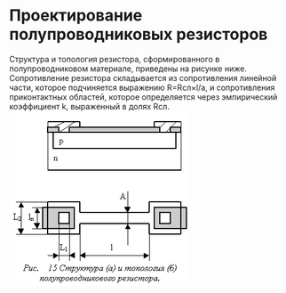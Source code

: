 # Проектирование полупроводниковых резисторов

Структура и топология резистора, сформированного в полупроводниковом материале, приведены на рисунке ниже. Сопротивление резистора складывается из сопротивления линейной части, которое подчиняется выражению R=Rсл×l/a, и сопротивления приконтактных областей, которое определяется через эмпирический коэффициент k, выраженный в долях Rсл.
![image3](./images/image3.gif "Резистор")